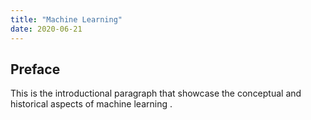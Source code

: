 ```yaml
---
title: "Machine Learning"
date: 2020-06-21
---
```


## Preface 
This is the introductional paragraph that showcase the conceptual and historical aspects of machine learning .

